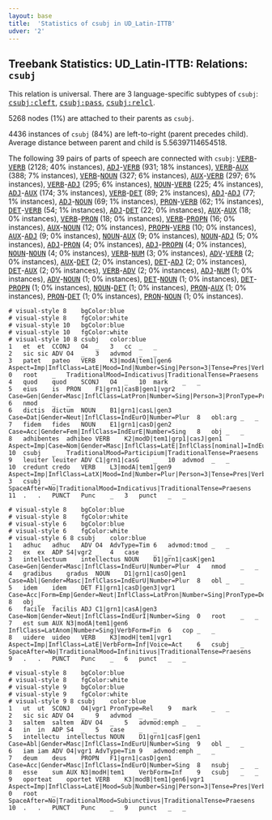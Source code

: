 ```yaml
---
layout: base
title:  'Statistics of csubj in UD_Latin-ITTB'
udver: '2'
---
```


## Treebank Statistics: UD_Latin-ITTB: Relations: `csubj`

This relation is universal.
There are 3 language-specific subtypes of `csubj`: <tt><a href="la_ittb-dep-csubj-cleft.html">csubj:cleft</a></tt>, <tt><a href="la_ittb-dep-csubj-pass.html">csubj:pass</a></tt>, <tt><a href="la_ittb-dep-csubj-relcl.html">csubj:relcl</a></tt>.

5268 nodes (1%) are attached to their parents as `csubj`.

4436 instances of `csubj` (84%) are left-to-right (parent precedes child).
Average distance between parent and child is 5.56397114654518.

The following 39 pairs of parts of speech are connected with `csubj`: <tt><a href="la_ittb-pos-VERB.html">VERB</a></tt>-<tt><a href="la_ittb-pos-VERB.html">VERB</a></tt> (2128; 40% instances), <tt><a href="la_ittb-pos-ADJ.html">ADJ</a></tt>-<tt><a href="la_ittb-pos-VERB.html">VERB</a></tt> (931; 18% instances), <tt><a href="la_ittb-pos-VERB.html">VERB</a></tt>-<tt><a href="la_ittb-pos-AUX.html">AUX</a></tt> (388; 7% instances), <tt><a href="la_ittb-pos-VERB.html">VERB</a></tt>-<tt><a href="la_ittb-pos-NOUN.html">NOUN</a></tt> (327; 6% instances), <tt><a href="la_ittb-pos-AUX.html">AUX</a></tt>-<tt><a href="la_ittb-pos-VERB.html">VERB</a></tt> (297; 6% instances), <tt><a href="la_ittb-pos-VERB.html">VERB</a></tt>-<tt><a href="la_ittb-pos-ADJ.html">ADJ</a></tt> (295; 6% instances), <tt><a href="la_ittb-pos-NOUN.html">NOUN</a></tt>-<tt><a href="la_ittb-pos-VERB.html">VERB</a></tt> (225; 4% instances), <tt><a href="la_ittb-pos-ADJ.html">ADJ</a></tt>-<tt><a href="la_ittb-pos-AUX.html">AUX</a></tt> (174; 3% instances), <tt><a href="la_ittb-pos-VERB.html">VERB</a></tt>-<tt><a href="la_ittb-pos-DET.html">DET</a></tt> (89; 2% instances), <tt><a href="la_ittb-pos-ADJ.html">ADJ</a></tt>-<tt><a href="la_ittb-pos-ADJ.html">ADJ</a></tt> (77; 1% instances), <tt><a href="la_ittb-pos-ADJ.html">ADJ</a></tt>-<tt><a href="la_ittb-pos-NOUN.html">NOUN</a></tt> (69; 1% instances), <tt><a href="la_ittb-pos-PRON.html">PRON</a></tt>-<tt><a href="la_ittb-pos-VERB.html">VERB</a></tt> (62; 1% instances), <tt><a href="la_ittb-pos-DET.html">DET</a></tt>-<tt><a href="la_ittb-pos-VERB.html">VERB</a></tt> (54; 1% instances), <tt><a href="la_ittb-pos-ADJ.html">ADJ</a></tt>-<tt><a href="la_ittb-pos-DET.html">DET</a></tt> (22; 0% instances), <tt><a href="la_ittb-pos-AUX.html">AUX</a></tt>-<tt><a href="la_ittb-pos-AUX.html">AUX</a></tt> (18; 0% instances), <tt><a href="la_ittb-pos-VERB.html">VERB</a></tt>-<tt><a href="la_ittb-pos-PRON.html">PRON</a></tt> (18; 0% instances), <tt><a href="la_ittb-pos-VERB.html">VERB</a></tt>-<tt><a href="la_ittb-pos-PROPN.html">PROPN</a></tt> (16; 0% instances), <tt><a href="la_ittb-pos-AUX.html">AUX</a></tt>-<tt><a href="la_ittb-pos-NOUN.html">NOUN</a></tt> (12; 0% instances), <tt><a href="la_ittb-pos-PROPN.html">PROPN</a></tt>-<tt><a href="la_ittb-pos-VERB.html">VERB</a></tt> (10; 0% instances), <tt><a href="la_ittb-pos-AUX.html">AUX</a></tt>-<tt><a href="la_ittb-pos-ADJ.html">ADJ</a></tt> (9; 0% instances), <tt><a href="la_ittb-pos-NOUN.html">NOUN</a></tt>-<tt><a href="la_ittb-pos-AUX.html">AUX</a></tt> (9; 0% instances), <tt><a href="la_ittb-pos-NOUN.html">NOUN</a></tt>-<tt><a href="la_ittb-pos-ADJ.html">ADJ</a></tt> (5; 0% instances), <tt><a href="la_ittb-pos-ADJ.html">ADJ</a></tt>-<tt><a href="la_ittb-pos-PRON.html">PRON</a></tt> (4; 0% instances), <tt><a href="la_ittb-pos-ADJ.html">ADJ</a></tt>-<tt><a href="la_ittb-pos-PROPN.html">PROPN</a></tt> (4; 0% instances), <tt><a href="la_ittb-pos-NOUN.html">NOUN</a></tt>-<tt><a href="la_ittb-pos-NOUN.html">NOUN</a></tt> (4; 0% instances), <tt><a href="la_ittb-pos-VERB.html">VERB</a></tt>-<tt><a href="la_ittb-pos-NUM.html">NUM</a></tt> (3; 0% instances), <tt><a href="la_ittb-pos-ADV.html">ADV</a></tt>-<tt><a href="la_ittb-pos-VERB.html">VERB</a></tt> (2; 0% instances), <tt><a href="la_ittb-pos-AUX.html">AUX</a></tt>-<tt><a href="la_ittb-pos-DET.html">DET</a></tt> (2; 0% instances), <tt><a href="la_ittb-pos-DET.html">DET</a></tt>-<tt><a href="la_ittb-pos-ADJ.html">ADJ</a></tt> (2; 0% instances), <tt><a href="la_ittb-pos-DET.html">DET</a></tt>-<tt><a href="la_ittb-pos-AUX.html">AUX</a></tt> (2; 0% instances), <tt><a href="la_ittb-pos-VERB.html">VERB</a></tt>-<tt><a href="la_ittb-pos-ADV.html">ADV</a></tt> (2; 0% instances), <tt><a href="la_ittb-pos-ADJ.html">ADJ</a></tt>-<tt><a href="la_ittb-pos-NUM.html">NUM</a></tt> (1; 0% instances), <tt><a href="la_ittb-pos-ADV.html">ADV</a></tt>-<tt><a href="la_ittb-pos-NOUN.html">NOUN</a></tt> (1; 0% instances), <tt><a href="la_ittb-pos-DET.html">DET</a></tt>-<tt><a href="la_ittb-pos-NOUN.html">NOUN</a></tt> (1; 0% instances), <tt><a href="la_ittb-pos-DET.html">DET</a></tt>-<tt><a href="la_ittb-pos-PROPN.html">PROPN</a></tt> (1; 0% instances), <tt><a href="la_ittb-pos-NOUN.html">NOUN</a></tt>-<tt><a href="la_ittb-pos-DET.html">DET</a></tt> (1; 0% instances), <tt><a href="la_ittb-pos-PRON.html">PRON</a></tt>-<tt><a href="la_ittb-pos-AUX.html">AUX</a></tt> (1; 0% instances), <tt><a href="la_ittb-pos-PRON.html">PRON</a></tt>-<tt><a href="la_ittb-pos-DET.html">DET</a></tt> (1; 0% instances), <tt><a href="la_ittb-pos-PRON.html">PRON</a></tt>-<tt><a href="la_ittb-pos-NOUN.html">NOUN</a></tt> (1; 0% instances).


~~~ conllu
# visual-style 8	bgColor:blue
# visual-style 8	fgColor:white
# visual-style 10	bgColor:blue
# visual-style 10	fgColor:white
# visual-style 10 8 csubj	color:blue
1	et	et	CCONJ	O4	_	3	cc	_	_
2	sic	sic	ADV	O4	_	3	advmod	_	_
3	patet	pateo	VERB	K3|modA|tem1|gen6	Aspect=Imp|InflClass=LatE|Mood=Ind|Number=Sing|Person=3|Tense=Pres|VerbForm=Fin|Voice=Act	0	root	_	TraditionalMood=Indicativus|TraditionalTense=Praesens
4	quod	quod	SCONJ	O4	_	10	mark	_	_
5	eius	is	PRON	F1|grn1|casB|gen1|vgr2	Case=Gen|Gender=Masc|InflClass=LatPron|Number=Sing|Person=3|PronType=Prs	6	nmod	_	_
6	dictis	dictum	NOUN	B1|grn1|casL|gen3	Case=Dat|Gender=Neut|InflClass=IndEurO|Number=Plur	8	obl:arg	_	_
7	fidem	fides	NOUN	E1|grn1|casD|gen2	Case=Acc|Gender=Fem|InflClass=IndEurE|Number=Sing	8	obj	_	_
8	adhibentes	adhibeo	VERB	K2|modD|tem1|grp1|casJ|gen1	Aspect=Imp|Case=Nom|Gender=Masc|InflClass=LatE|InflClass[nominal]=IndEurI|Number=Plur|VerbForm=Part|Voice=Act	10	csubj	_	TraditionalMood=Participium|TraditionalTense=Praesens
9	leuiter	leuiter	ADV	C1|grn1|casG	_	10	advmod	_	_
10	credunt	credo	VERB	L3|modA|tem1|gen9	Aspect=Imp|InflClass=LatX|Mood=Ind|Number=Plur|Person=3|Tense=Pres|VerbForm=Fin|Voice=Act	3	csubj	_	SpaceAfter=No|TraditionalMood=Indicativus|TraditionalTense=Praesens
11	.	.	PUNCT	Punc	_	3	punct	_	_

~~~


~~~ conllu
# visual-style 8	bgColor:blue
# visual-style 8	fgColor:white
# visual-style 6	bgColor:blue
# visual-style 6	fgColor:white
# visual-style 6 8 csubj	color:blue
1	adhuc	adhuc	ADV	O4	AdvType=Tim	6	advmod:tmod	_	_
2	ex	ex	ADP	S4|vgr2	_	4	case	_	_
3	intellectuum	intellectus	NOUN	D1|grn1|casK|gen1	Case=Gen|Gender=Masc|InflClass=IndEurU|Number=Plur	4	nmod	_	_
4	gradibus	gradus	NOUN	D1|grn1|casO|gen1	Case=Abl|Gender=Masc|InflClass=IndEurU|Number=Plur	8	obl	_	_
5	idem	idem	DET	F1|grn1|casD|gen3|vgr1	Case=Acc|Form=Emp|Gender=Neut|InflClass=LatPron|Number=Sing|PronType=Dem	8	obj	_	_
6	facile	facilis	ADJ	C1|grn1|casA|gen3	Case=Nom|Gender=Neut|InflClass=IndEurI|Number=Sing	0	root	_	_
7	est	sum	AUX	N3|modA|tem1|gen6	InflClass=LatAnom|Number=Sing|VerbForm=Fin	6	cop	_	_
8	uidere	uideo	VERB	K3|modH|tem1|vgr1	Aspect=Imp|InflClass=LatE|VerbForm=Inf|Voice=Act	6	csubj	_	SpaceAfter=No|TraditionalMood=Infinitivus|TraditionalTense=Praesens
9	.	.	PUNCT	Punc	_	6	punct	_	_

~~~


~~~ conllu
# visual-style 8	bgColor:blue
# visual-style 8	fgColor:white
# visual-style 9	bgColor:blue
# visual-style 9	fgColor:white
# visual-style 9 8 csubj	color:blue
1	ut	ut	SCONJ	O4|vgr1	PronType=Rel	9	mark	_	_
2	sic	sic	ADV	O4	_	9	advmod	_	_
3	saltem	saltem	ADV	O4	_	5	advmod:emph	_	_
4	in	in	ADP	S4	_	5	case	_	_
5	intellectu	intellectus	NOUN	D1|grn1|casF|gen1	Case=Abl|Gender=Masc|InflClass=IndEurU|Number=Sing	9	obl	_	_
6	iam	iam	ADV	O4|vgr1	AdvType=Tim	9	advmod:emph	_	_
7	deum	deus	PROPN	F1|grn1|casD|gen1	Case=Acc|Gender=Masc|InflClass=IndEurO|Number=Sing	8	nsubj	_	_
8	esse	sum	AUX	N3|modH|tem1	VerbForm=Inf	9	csubj	_	_
9	oporteat	oportet	VERB	K3|modB|tem1|gen6|vgr1	Aspect=Imp|InflClass=LatE|Mood=Sub|Number=Sing|Person=3|Tense=Pres|VerbForm=Fin|Voice=Act	0	root	_	SpaceAfter=No|TraditionalMood=Subiunctivus|TraditionalTense=Praesens
10	.	.	PUNCT	Punc	_	9	punct	_	_

~~~


